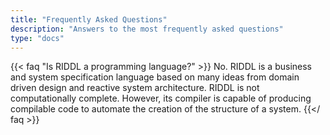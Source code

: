 ```yaml
---
title: "Frequently Asked Questions"
description: "Answers to the most frequently asked questions"
type: "docs"
---
```


{{< faq "Is RIDDL a programming language?" >}}
No. RIDDL is a business and system specification language based on many ideas from domain driven 
design and reactive system architecture. RIDDL is not computationally complete. However, its compiler is 
capable of producing compilable code to automate the creation of the structure of a system. 
{{</ faq >}}

